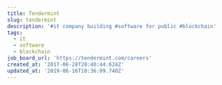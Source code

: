 ```yaml
---
title: Tendermint
slug: tendermint
description: '#it company building #software for public #blockchain'
tags:
  - it
  - software
  - blockchain
job_board_url: 'https://tendermint.com/careers'
created_at: '2017-06-28T20:40:44.624Z'
updated_at: '2019-06-16T10:36:09.740Z'
---
```

